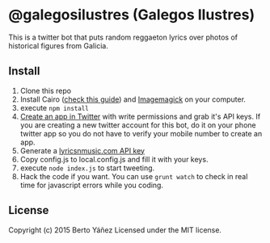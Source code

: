 # @galegosilustres (Galegos Ilustres)

This is a twitter bot that puts random reggaeton lyrics over photos of historical figures from Galicia.

## Install

1. Clone this repo
2. Install Cairo ([check this guide](https://github.com/Automattic/node-canvas/wiki/Installation---Ubuntu-and-other-Debian-based-systems)) and [Imagemagick](http://www.imagemagick.org/script/binary-releases.php) on your computer.
3. execute `npm install`
4. [Create an app in Twitter](https://apps.twitter.com/) with write permissions and grab it's API keys. If you are creating a new twitter account for this bot, do it on your phone twitter app so you do not have to verify your mobile number to create an app.
5. Generate a [lyricsnmusic.com API key](http://www.lyricsnmusic.com/api_keys/new)
6. Copy config.js to local.config.js and fill it with your keys.
7. execute `node index.js` to start tweeting.
8. Hack the code if you want. You can use `grunt watch` to check in real time for javascript errors while you coding.

## License
Copyright (c) 2015 Berto Yáñez
Licensed under the MIT license.